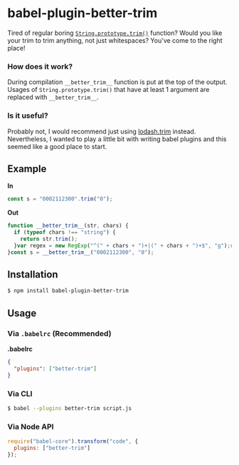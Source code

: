 # babel-plugin-better-trim
Tired of regular boring [`String.prototype.trim()`](https://developer.mozilla.org/en-US/docs/Web/JavaScript/Reference/Global_Objects/String/Trim) function? Would you like your trim to trim anything, not just whitespaces?
You've come to the right place! 

### How does it work?
During compilation `__better_trim__` function is put at the top of the output. Usages of `String.prototype.trim()` that have at least 1 argument  are replaced with `__better_trim__`.

### Is it useful?
Probably not, I would recommend just using [lodash.trim](https://www.npmjs.com/package/lodash.trim) instead.
Nevertheless, I wanted to play a little bit with writing babel plugins and this seemed like a good place to start.

## Example

**In**

```js
const s = "0002112300".trim("0");
```

**Out**

```js
function __better_trim__(str, chars) {
  if (typeof chars !== "string") {
    return str.trim();
  }var regex = new RegExp("^(" + chars + ")+|(" + chars + ")+$", "g");return str.replace(regex, '');
}const s = __better_trim__("0002112300", "0");
```

## Installation

```sh
$ npm install babel-plugin-better-trim
```

## Usage

### Via `.babelrc` (Recommended)

**.babelrc**

```json
{
  "plugins": ["better-trim"]
}
```

### Via CLI

```sh
$ babel --plugins better-trim script.js
```

### Via Node API

```javascript
require("babel-core").transform("code", {
  plugins: ["better-trim"]
});
```
